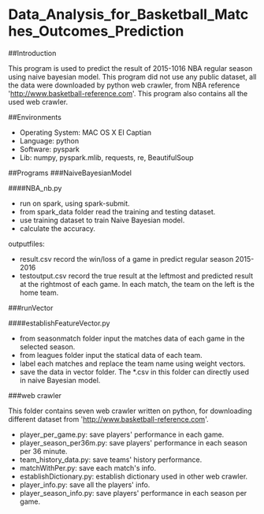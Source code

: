 # Data_Analysis_for_Basketball_Matches_Outcomes_Prediction

##Introduction

This program is used to predict the result of 2015-1016 NBA regular season using naive bayesian model. This program did not use any public dataset, all the data were downloaded by python web crawler, from NBA reference 'http://www.basketball-reference.com'. This program also contains all the used web crawler.

##Environments
- Operating System: MAC OS X EI Captian
- Language: python 
- Software: pyspark
- Lib: numpy, pyspark.mlib, requests, re, BeautifulSoup

##Programs
###NaiveBayesianModel

####NBA_nb.py
- run on spark, using spark-submit.
- from spark_data folder read the training and testing dataset.
- use training dataset to train Naive Bayesian model.
- calculate the accuracy.

outputfiles:
- result.csv record the win/loss of a game in predict regular season 2015-2016
- testoutput.csv record the true result at the leftmost and predicted result at the rightmost of each game. In each match, the team on the left is the home team.


###runVector

####establishFeatureVector.py
- from seasonmatch folder input the matches data of each game in the selected season.
- from leagues folder input the statical data of each team.
- label each matches and replace the team name using weight vectors.
- save the data in vector folder. The *.csv in this folder can directly used in naive Bayesian model.

###web crawler 

This folder contains seven web crawler written on python, for downloading different dataset from 'http://www.basketball-reference.com'.

- player_per_game.py: save players' performance in each game.
- player_season_per36m.py: save players' performance in each season per 36 minute.
- team_history_data.py: save teams' history performance.
- matchWithPer.py: save each match's info.
- establishDictionary.py: establish dictionary used in other web crawler.
- player_info.py: save all the players' info.
- player_season_info.py: save players' performance in each season per game.
